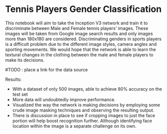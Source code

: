 # Tennis Players Gender Classification

This notebook will aim to take the Inception V3 network and train it to discriminate between Male and Female tennis players' images. These images will be taken from Google image search results and only images more than 180x180 are considered.
Discriminating genders in sports players is a difficult problem due to the different image styles, camera angles and sporting movements. We would hope that the network is able to learn the textural changes in the clothing between the male and female players to make its decisions.

#TODO : place a link for the data source

Results:
 - With a dataset of only 500 images, able to achieve 80% accuracy on the test set
 - More data will undoubtedly improve performance.
 - Visualized the way the network is making decisions by employing some crude image masking techniques and observing the resulting output.
 - There is discussion in place to see if cropping images to just the face portion will help boost recognition further. Although identifying face location within the image is a separate challenge on its own.

 
